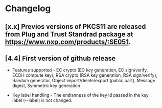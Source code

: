 # Changelog

## [x.x] Previos versions of PKCS11 are released from Plug and Trust Standrad package at https://www.nxp.com/products/:SE051.

## [4.4] First version of github release

- Features supported - EC crypto (EC key generation, EC sign/verify, ECDH compute key), RSA crypto (RSA key generation, RSA sign/verify), Random generator, Object import/delete/export (public part), Message digest, Symmetric key generation

- Key label handling - The endianness of the key id passed in the key label (--label) is not changed.
